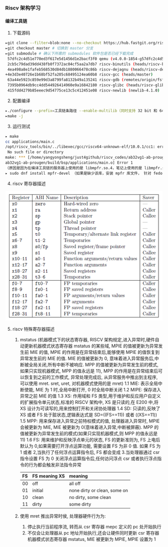 ### Riscv 架构学习


#### 编译工具链
1. 下载源码
``` bash
▸git clone --filter=blob:none --no-checkout https://hub.fastgit.org/riscv/riscv-gcc.git # 下载关键的 default 分支相关的文件
▸git checkout master # 切换到 master 分支
▸git submodule # 确认下所需的 submodules 软件包是否已经下载完成
 57dfc2c4d51e770ed3f617e5d1456d1e2bacf3f0 qemu (v4.0.0-1854-g57dfc2c4d5)
 2cb5c79dad39dd438fb0f7372ac04cf5aa2a7db7 riscv-binutils (heads/riscv-binutils-2.35)
 4ea498a8e1fafeb568530d84db1880066478c86b riscv-dejagnu (heads/riscv-dejagnu-1.6)
+4e3d3e40726e1b68bf52fa205c68495124ea60b8 riscv-gcc (heads/master)
 63a44e5923c859e99d3a8799fa8132b49a135241 riscv-gdb (remotes/origin/fsf-gdb-10.1-with-sim)
 7395b0964db9cc4dd544926414960e9a16842180 riscv-glibc (heads/riscv-glibc-2.29)
 415fdd4279b85eeec9d54775ce13c5c412451e08 riscv-newlib (newlib-4.1.0)
```
2. 配置编译
``` bash
▸./configure --prefix=工具链条路径 --enable-multilib（同时支持 32 bit 和 64 bit，否则默认只支持 64 bit）
▸make -j
```
3. 运行测试
``` bash
▸ make
cc applications/main.c
/opt/riscv_tools/bin/../libexec/gcc/riscv64-unknown-elf/10.0.1/cc1: error while loading shared libraries: libmpfr.so.4: cannot open shared object file:
 No such file or directory
make: *** [/home/yangyongsheng/just4github/riscv_codes/ab32vg1-ab-prougen/rt-thread/tools/rtthread.mk:100: /home/yangyongsheng/just4github/riscv_codes/
ab32vg1-ab-prougen/build/bsp/applications/main.o] Error 1
（原因是因为在编译工具链的服务器上使用的是 libmpfr.so.4，笔记上使用的是 libmpfr.so.6，将服务器对应版本的 libmpfr.so.4 复制到笔记上就可以正常运行了,如果是因为电脑上没有安装对应的库文件，那么安装对应的的库文件）
▸ sudo dnf install mpfr-devel （如果是缺少该库，安装 mpfr 库文件， 针对 fedora）
```
4. riscv 寄存器描述

![riscv](figures/riscv_reg.png)

5. riscv 特殊寄存器描述
    1.  mstatus (机器模式下的状态寄存器, RISCV 架构规定,进入异常时,硬件自动更新机器模式状态寄存器 mstatus 的某些域, MPIE 的值被更新为异常发生前 MIE 的值, MPIE 的作用是在异常结束后,能够使用 MPIE 的值恢复到异常发生前的 MIE 的值. MIE 的值被更新为 0, 意味着进入异常服务后,中断被全局关闭,所有中断不被响应. MPP 的值被更新为异常发生前的模式, 如果只实现机器模式, MPP 的值永远是 11), MPP 的作用是在异常结束后可以恢复到之前的工作模式, 异常处理完成后, 从异常服务中推出到主程序, 可以使用 mret. sret, uret, 对机器模式使用的是 mret)
        1.1 MIE: 表示全局中断使能, MIE 为 1 时,全局中断打开, 0 时全局中断关闭
        1.2 MIPE: 保存进入异常之前 MIE 的值
        1.3 XS: 作用域和 FS 类型,用于维护和反应用户自定义的扩展指令单元状态,标准的 RISCV 架构中, XS 是只读的,在 E200 中,将 XS 设计为可读写的,用来控制打开和关闭协处理器
        1.4 SD: 只读的,反映了 XS 或者 FS 处于脏状态,逻辑表达式是 SD=((FS==11)) 或者 ((XS==11))
        1.5 MPP: 用来保存进入异常之前特权模式的值, 处理器进入异常时, MPIE 会被更新为 MIE, MIE 被更新为 0(意味着进入异常,中断被屏蔽). MPP 的值被更新为异常发生前的模式(如果只实现机器模式,则 MPP 的值永远是 11)
        1.6 FS: 用来维护和反映浮点单元的状态, FS 的更新准则为, FS 上电后默认为 0,如果需要打开浮点运算功能, 需要设置 FS 为非 0 值. 如果 FS 为 1 或者 2,当执行了任何浮点运算指令后, FS 都会变成 3.当处理器通过 csr 指令设置 FS 为 0 关闭浮点运算指令后,任何访问浮点 csr 或者执行浮点指令的行为都会触发非法指令异常

        |FS|FS meaning XS|meaning|
        |---|---|---|
        |00|off|all off|
        |01|initial|none dirty or clean, some on|
        |10|clean|no dirty, some clean|
        |11|dirty|some dirty|

    2. 使用 mret 推出异常时侯, 处理器硬件行为为:
        1. 停止执行当前程序流, 转而从 csr 寄存器 mepc 定义的 pc 处开始执行
        2. 不仅会让处理器从 pc 地址开始执行,还会让硬件同时更新 csr 寄存器机器模式状态寄存器 mstatus, MIE 被更新为 MPIE, MPIE 设置为 1
